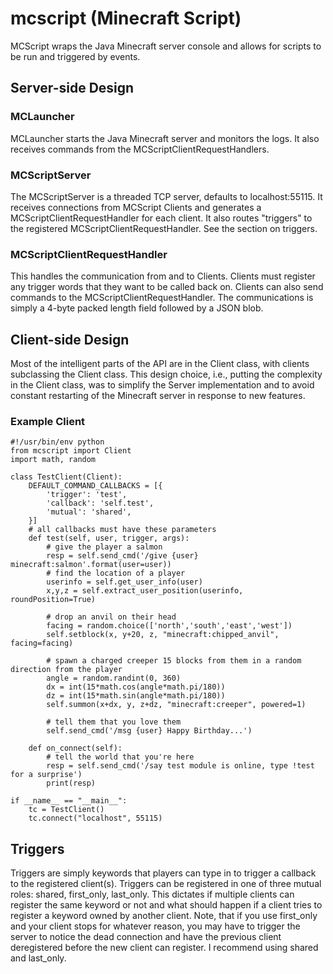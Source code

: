 # mcscript (Minecraft Script)

MCScript wraps the Java Minecraft server console and allows for scripts to be run and triggered by events.

## Server-side Design

### MCLauncher
MCLauncher starts the Java Minecraft server and monitors the logs.  It also receives commands from the MCScriptClientRequestHandlers.

### MCScriptServer
The MCScriptServer is a threaded TCP server, defaults to localhost:55115.  It receives connections from MCScript Clients and generates a MCScriptClientRequestHandler for each client.  It also routes "triggers" to the registered MCScriptClientRequestHandler.  See the section on triggers.

### MCScriptClientRequestHandler
This handles the communication from and to Clients.  Clients must register any trigger words that they want to be called back on.  Clients can also send commands to the MCScriptClientRequestHandler.  The communications is simply a 4-byte packed length field followed by a JSON blob.

## Client-side Design
Most of the intelligent parts of the API are in the Client class, with clients subclassing the Client class.  This design choice, i.e., putting the complexity in the Client class, was to simplify the Server implementation and to avoid constant restarting of the Minecraft server in response to new features.


### Example Client

    #!/usr/bin/env python
    from mcscript import Client
    import math, random

    class TestClient(Client):
        DEFAULT_COMMAND_CALLBACKS = [{
            'trigger': 'test',
            'callback': 'self.test',
            'mutual': 'shared',
        }]
        # all callbacks must have these parameters
        def test(self, user, trigger, args):
            # give the player a salmon
            resp = self.send_cmd('/give {user} minecraft:salmon'.format(user=user))
            # find the location of a player
            userinfo = self.get_user_info(user)
            x,y,z = self.extract_user_position(userinfo, roundPosition=True)
            
            # drop an anvil on their head
            facing = random.choice(['north','south','east','west'])
            self.setblock(x, y+20, z, "minecraft:chipped_anvil", facing=facing)
            
            # spawn a charged creeper 15 blocks from them in a random direction from the player
            angle = random.randint(0, 360)
            dx = int(15*math.cos(angle*math.pi/180))
            dz = int(15*math.sin(angle*math.pi/180))
            self.summon(x+dx, y, z+dz, "minecraft:creeper", powered=1)
            
            # tell them that you love them
            self.send_cmd('/msg {user} Happy Birthday...')
        
        def on_connect(self):
            # tell the world that you're here
            resp = self.send_cmd('/say test module is online, type !test for a surprise')
            print(resp)

    if __name__ == "__main__":
        tc = TestClient()
        tc.connect("localhost", 55115)


## Triggers

Triggers are simply keywords that players can type in to trigger a callback to the registered client(s).  Triggers can be registered in one of three mutual roles: shared, first_only, last_only.  This dictates if multiple clients can register the same keyword or not and what should happen if a client tries to register a keyword owned by another client.  Note, that if you use first_only and your client stops for whatever reason, you may have to trigger the server to notice the dead connection and have the previous client deregistered before the new client can register.  I recommend using shared and last_only.




